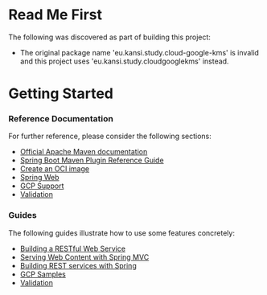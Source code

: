 # Read Me First
The following was discovered as part of building this project:

* The original package name 'eu.kansi.study.cloud-google-kms' is invalid and this project uses 'eu.kansi.study.cloudgooglekms' instead.

# Getting Started

### Reference Documentation
For further reference, please consider the following sections:

* [Official Apache Maven documentation](https://maven.apache.org/guides/index.html)
* [Spring Boot Maven Plugin Reference Guide](https://docs.spring.io/spring-boot/docs/2.7.5/maven-plugin/reference/html/)
* [Create an OCI image](https://docs.spring.io/spring-boot/docs/2.7.5/maven-plugin/reference/html/#build-image)
* [Spring Web](https://docs.spring.io/spring-boot/docs/2.7.5/reference/htmlsingle/#web)
* [GCP Support](https://googlecloudplatform.github.io/spring-cloud-gcp/reference/html/index.html)
* [Validation](https://docs.spring.io/spring-boot/docs/2.7.5/reference/htmlsingle/#io.validation)

### Guides
The following guides illustrate how to use some features concretely:

* [Building a RESTful Web Service](https://spring.io/guides/gs/rest-service/)
* [Serving Web Content with Spring MVC](https://spring.io/guides/gs/serving-web-content/)
* [Building REST services with Spring](https://spring.io/guides/tutorials/rest/)
* [GCP Samples](https://github.com/GoogleCloudPlatform/spring-cloud-gcp/tree/main/spring-cloud-gcp-samples)
* [Validation](https://spring.io/guides/gs/validating-form-input/)

